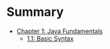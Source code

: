 # Summary

- [Chapter 1: Java Fundamentals](./Java%20Fundamentals/Java-For-Robotics.md)
  - [1.1: Basic Syntax](./Java%20Fundamentals/Basic-Syntax.md)
  
